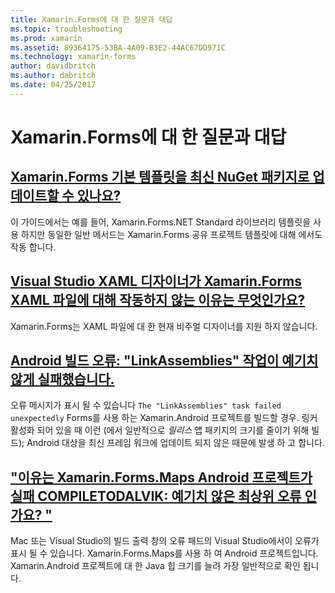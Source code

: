 ```yaml
---
title: Xamarin.Forms에 대 한 질문과 대답
ms.topic: troubleshooting
ms.prod: xamarin
ms.assetid: 89364175-53BA-4A09-B3E2-44AC67DD971C
ms.technology: xamarin-forms
author: davidbritch
ms.author: dabritch
ms.date: 04/25/2017
---
```


# <a name="xamarinforms-frequently-asked-questions"></a>Xamarin.Forms에 대 한 질문과 대답

## <a name="can-i-update-the-xamarinforms-default-template-to-a-newer-nuget-packageupdate-forms-templatemd"></a>[Xamarin.Forms 기본 템플릿을 최신 NuGet 패키지로 업데이트할 수 있나요?](update-forms-template.md)
이 가이드에서는 예를 들어, Xamarin.Forms.NET Standard 라이브러리 템플릿을 사용 하지만 동일한 일반 메서드는 Xamarin.Forms 공유 프로젝트 템플릿에 대해 에서도 작동 합니다.

## <a name="why-doesnt-the-visual-studio-xaml-designer-work-for-xamarinforms-xaml-filesforms-xaml-designermd"></a>[Visual Studio XAML 디자이너가 Xamarin.Forms XAML 파일에 대해 작동하지 않는 이유는 무엇인가요?](forms-xaml-designer.md)
Xamarin.Forms는 XAML 파일에 대 한 현재 비주얼 디자이너를 지원 하지 않습니다.

## <a name="android-build-error-the-linkassemblies-task-failed-unexpectedlyandroid-linkassemblies-errormd"></a>[Android 빌드 오류: "LinkAssemblies" 작업이 예기치 않게 실패했습니다.](android-linkassemblies-error.md)
오류 메시지가 표시 될 수 있습니다 `The "LinkAssemblies" task failed unexpectedly` Forms를 사용 하는 Xamarin.Android 프로젝트를 빌드할 경우. 링커 활성화 되어 있을 때 이런 (에서 일반적으로 *릴리스* 앱 패키지의 크기를 줄이기 위해 빌드); Android 대상을 최신 프레임 워크에 업데이트 되지 않은 때문에 발생 하 고 합니다. 

## <a name="why-does-my-xamarinformsmaps-android-project-fail-with-compiletodalvik--unexpected-top-level-errormaps-compiletodalvik-errormd"></a>["이유는 Xamarin.Forms.Maps Android 프로젝트가 실패 COMPILETODALVIK: 예기치 않은 최상위 오류 인가요? "](maps-compiletodalvik-error.md)
Mac 또는 Visual Studio의 빌드 출력 창의 오류 패드의 Visual Studio에서이 오류가 표시 될 수 있습니다. Xamarin.Forms.Maps를 사용 하 여 Android 프로젝트입니다. Xamarin.Android 프로젝트에 대 한 Java 힙 크기를 늘려 가장 일반적으로 확인 됩니다.
